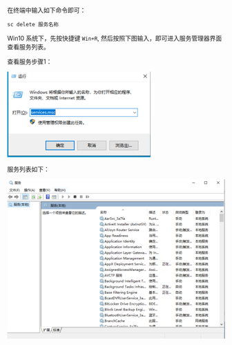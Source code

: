 在终端中输入如下命令即可：

```
sc delete 服务名称
```

Win10 系统下，先按快捷键 `Win+R`, 然后按照下图输入，即可进入服务管理器界面查看服务列表。

查看服务步骤1：

![](pics/4-1-查看服务1.png)

服务列表如下：

![](pics/4-2-服务列表.png)